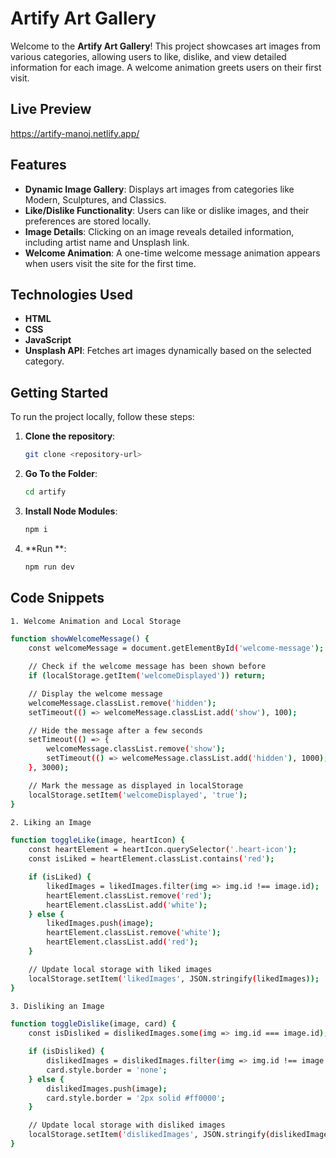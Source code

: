 # Artify Art Gallery 

Welcome to the **Artify Art Gallery**! This project showcases art images from various categories, allowing users to like, dislike, and view detailed information for each image. A welcome animation greets users on their first visit.

## Live Preview
  https://artify-manoj.netlify.app/

## Features

- **Dynamic Image Gallery**: Displays art images from categories like Modern, Sculptures, and Classics.
- **Like/Dislike Functionality**: Users can like or dislike images, and their preferences are stored locally.
- **Image Details**: Clicking on an image reveals detailed information, including artist name and Unsplash link.
- **Welcome Animation**: A one-time welcome message animation appears when users visit the site for the first time.

## Technologies Used

- **HTML**
- **CSS**
- **JavaScript**
- **Unsplash API**: Fetches art images dynamically based on the selected category.

## Getting Started

To run the project locally, follow these steps:

1. **Clone the repository**:
   ```bash
   git clone <repository-url>
2. **Go To the Folder**:
   ```bash
   cd artify
3. **Install Node Modules**:
   ```bash
   npm i
4. **Run **:
   ```bash
   npm run dev

## Code Snippets
```bash
1. Welcome Animation and Local Storage

function showWelcomeMessage() {
    const welcomeMessage = document.getElementById('welcome-message');

    // Check if the welcome message has been shown before
    if (localStorage.getItem('welcomeDisplayed')) return;

    // Display the welcome message
    welcomeMessage.classList.remove('hidden');
    setTimeout(() => welcomeMessage.classList.add('show'), 100);

    // Hide the message after a few seconds
    setTimeout(() => {
        welcomeMessage.classList.remove('show');
        setTimeout(() => welcomeMessage.classList.add('hidden'), 1000);
    }, 3000);

    // Mark the message as displayed in localStorage
    localStorage.setItem('welcomeDisplayed', 'true');
}

2. Liking an Image

function toggleLike(image, heartIcon) {
    const heartElement = heartIcon.querySelector('.heart-icon');
    const isLiked = heartElement.classList.contains('red');

    if (isLiked) {
        likedImages = likedImages.filter(img => img.id !== image.id);
        heartElement.classList.remove('red');
        heartElement.classList.add('white');
    } else {
        likedImages.push(image);
        heartElement.classList.remove('white');
        heartElement.classList.add('red');
    }

    // Update local storage with liked images
    localStorage.setItem('likedImages', JSON.stringify(likedImages));
}

3. Disliking an Image

function toggleDislike(image, card) {
    const isDisliked = dislikedImages.some(img => img.id === image.id);

    if (isDisliked) {
        dislikedImages = dislikedImages.filter(img => img.id !== image.id);
        card.style.border = 'none';
    } else {
        dislikedImages.push(image);
        card.style.border = '2px solid #ff0000'; 
    }

    // Update local storage with disliked images
    localStorage.setItem('dislikedImages', JSON.stringify(dislikedImages));
}
